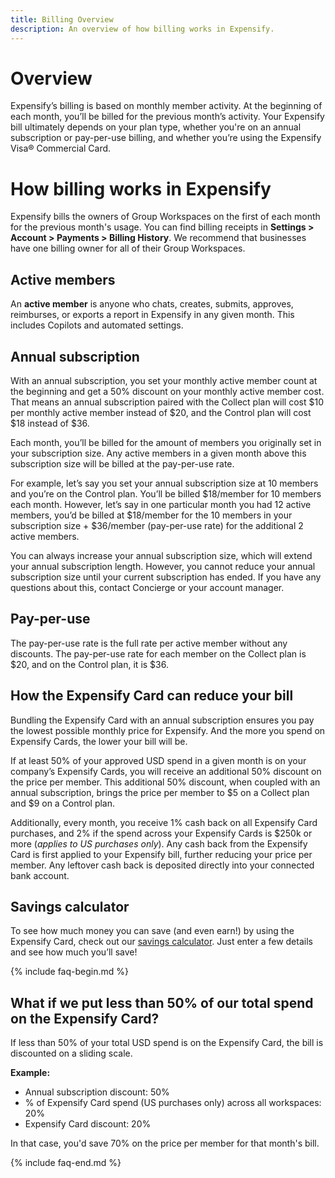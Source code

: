 ```yaml
---
title: Billing Overview
description: An overview of how billing works in Expensify.
---
```

# Overview
Expensify’s billing is based on monthly member activity. At the beginning of each month, you’ll be billed for the previous month’s activity. Your Expensify bill ultimately depends on your plan type, whether you're on an annual subscription or pay-per-use billing, and whether you’re using the Expensify Visa® Commercial Card. 
# How billing works in Expensify
Expensify bills the owners of Group Workspaces on the first of each month for the previous month's usage. You can find billing receipts in **Settings > Account > Payments > Billing History**. We recommend that businesses have one billing owner for all of their Group Workspaces.
## Active members
An **active member** is anyone who chats, creates, submits, approves, reimburses, or exports a report in Expensify in any given month. This includes Copilots and automated settings.
## Annual subscription
With an annual subscription, you set your monthly active member count at the beginning and get a 50% discount on your monthly active member cost. That means an annual subscription paired with the Collect plan will cost $10 per monthly active member instead of $20, and the Control plan will cost $18 instead of $36.

Each month, you’ll be billed for the amount of members you originally set in your subscription size. Any active members in a given month above this subscription size will be billed at the pay-per-use rate.

For example, let’s say you set your annual subscription size at 10 members and you’re on the Control plan. You’ll be billed $18/member for 10 members each month. However, let’s say in one particular month you had 12 active members, you’d be billed at $18/member for the 10 members in your subscription size + $36/member (pay-per-use rate) for the additional 2 active members.

You can always increase your annual subscription size, which will extend your annual subscription length. However, you cannot reduce your annual subscription size until your current subscription has ended. If you have any questions about this, contact Concierge or your account manager. 
## Pay-per-use
The pay-per-use rate is the full rate per active member without any discounts. The pay-per-use rate for each member on the Collect plan is $20, and on the Control plan, it is $36.
## How the Expensify Card can reduce your bill
Bundling the Expensify Card with an annual subscription ensures you pay the lowest possible monthly price for Expensify. And the more you spend on Expensify Cards, the lower your bill will be.

If at least 50% of your approved USD spend in a given month is on your company’s Expensify Cards, you will receive an additional 50% discount on the price per member. This additional 50% discount, when coupled with an annual subscription, brings the price per member to $5 on a Collect plan and $9 on a Control plan.

Additionally, every month, you receive 1% cash back on all Expensify Card purchases, and 2% if the spend across your Expensify Cards is $250k or more (_applies to US purchases only_). Any cash back from the Expensify Card is first applied to your Expensify bill, further reducing your price per member. Any leftover cash back is deposited directly into your connected bank account.
## Savings calculator
To see how much money you can save (and even earn!) by using the Expensify Card, check out our [savings calculator](https://use.expensify.com/price-savings-calculator). Just enter a few details and see how much you’ll save!

{% include faq-begin.md %}

## What if we put less than 50% of our total spend on the Expensify Card?
If less than 50% of your total USD spend is on the Expensify Card, the bill is discounted on a sliding scale.

**Example:**
- Annual subscription discount: 50%
- % of Expensify Card spend (US purchases only) across all workspaces: 20% 
- Expensify Card discount: 20%

In that case, you'd save 70% on the price per member for that month's bill.

{% include faq-end.md %}

